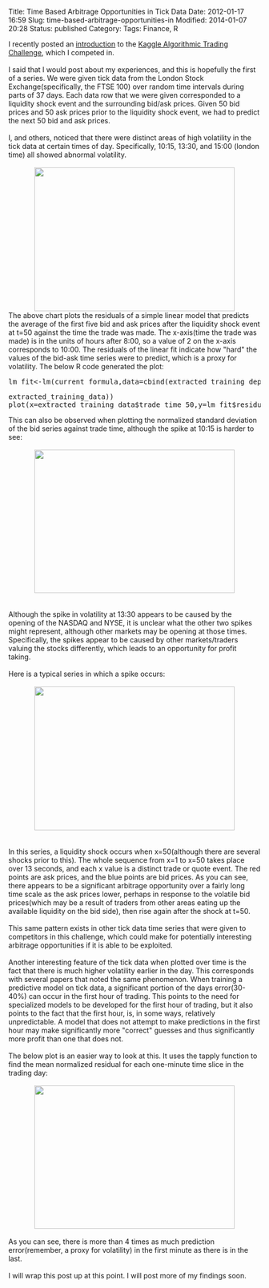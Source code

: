 Title: Time Based Arbitrage Opportunities in Tick Data
Date: 2012-01-17 16:59
Slug: time-based-arbitrage-opportunities-in
Modified: 2014-01-07 20:28
Status: published
Category: 
Tags: Finance, R


<div class='post'>
I recently posted an <a href="http://viksalgorithms.blogspot.com/2012/01/introduction-to-kaggle-algorithmic.html">introduction</a> to the <a href="http://www.kaggle.com/c/AlgorithmicTradingChallenge">Kaggle Algorithmic Trading Challenge</a>, which I competed in.<br /><br />I said that I would post about my experiences, and this is hopefully the first of a series. We were given tick data from the London Stock Exchange(specifically, the FTSE 100) over random time intervals during parts of 37 days. Each data row that we were given corresponded to a liquidity shock event and the surrounding bid/ask prices. Given 50 bid prices and 50 ask prices prior to the liquidity shock event, we had to predict the next 50 bid and ask prices.<br /><br />I, and others, noticed that there were distinct areas of high volatility in the tick data at certain times of day. Specifically, 10:15, 13:30, and 15:00 (london time) all showed abnormal volatility.<br /><br /><div class="separator" style="clear: both; text-align: center;"><a href="https://vik-affirm-assets.s3-us-west-1.amazonaws.com/trade_time_vs_residuals.png" imageanchor="1" style="margin-left: 1em; margin-right: 1em;"><img border="0" height="287" src="https://vik-affirm-assets.s3-us-west-1.amazonaws.com/trade_time_vs_residuals.png" width="400" /></a></div>The above chart plots the residuals of a simple linear model that predicts the average of the first five bid and ask prices after the liquidity shock event at t=50 against the time the trade was made. The x-axis(time the trade was made) is in the units of hours after 8:00, so a value of 2 on the x-axis corresponds to 10:00. The residuals of the linear fit indicate how "hard" the values of the bid-ask time series were to predict, which is a proxy for volatility. The below R code generated the plot: <br /><pre>lm_fit<-lm(current_formula,data=cbind(extracted_training_dependent_variable,</pre><pre>extracted_training_data))<br />plot(x=extracted_training_data$trade_time_50,y=lm_fit$residuals)<br /></pre>This can also be observed when plotting the normalized standard deviation of the bid series against trade time, although the spike at 10:15 is harder to see:<br /><br /><div class="separator" style="clear: both; text-align: center;"><a href="https://vik-affirm-assets.s3-us-west-1.amazonaws.com/sd_vs_trade_time.png" imageanchor="1" style="margin-left: 1em; margin-right: 1em;"><img border="0" height="286" src="https://vik-affirm-assets.s3-us-west-1.amazonaws.com/sd_vs_trade_time.png" width="400" /></a></div><br /><br />Although the spike in volatility at 13:30 appears to be caused by the opening of the NASDAQ and NYSE, it is unclear what the other two spikes might represent, although other markets may be opening at those times. Specifically, the spikes appear to be caused by other markets/traders valuing the stocks differently, which leads to an opportunity for profit taking.<br /><br />Here is a typical series in which a spike occurs:<br /><br /><div class="separator" style="clear: both; text-align: center;"><a href="https://vik-affirm-assets.s3-us-west-1.amazonaws.com/example_time_series.png" imageanchor="1" style="margin-left: 1em; margin-right: 1em;"><img border="0" height="287" src="https://vik-affirm-assets.s3-us-west-1.amazonaws.com/example_time_series.png" width="400" /></a></div><br /><br />In this series, a liquidity shock occurs when x=50(although there are several shocks prior to this). The whole sequence from x=1 to x=50 takes place over 13 seconds, and each x value is a distinct trade or quote event. The red points are ask prices, and the blue points are bid prices. As you can see, there appears to be a significant arbitrage opportunity over a fairly long time scale as the ask prices lower, perhaps in response to the volatile bid prices(which may be a result of traders from other areas eating up the available liquidity on the bid side), then rise again after the shock at t=50. <br /><br />This same pattern exists in other tick data time series that were given to competitors in this challenge, which could make for potentially interesting arbitrage opportunities if it is able to be exploited.<br /><br />Another interesting feature of the tick data when plotted over time is the fact that there is much higher volatility earlier in the day.  This corresponds with several papers that noted the same phenomenon.  When training a predictive model on tick data, a significant portion of the days error(30-40%) can occur in the first hour of trading.  This points to the need for specialized models to be developed for the first hour of trading, but it also points to the fact that the first hour, is, in some ways, relatively unpredictable.  A model that does not attempt to make predictions in the first hour may make significantly more "correct" guesses and thus significantly more profit than one that does not.<br /><br />The below plot is an easier way to look at this.  It uses the tapply function to find the mean normalized residual for each one-minute time slice in the trading day:<br /><br /><div class="separator" style="clear: both; text-align: center;"><a href="https://vik-affirm-assets.s3-us-west-1.amazonaws.com/tapply_error_plot.png" imageanchor="1" style="margin-left: 1em; margin-right: 1em;"><img border="0" height="286" src="https://vik-affirm-assets.s3-us-west-1.amazonaws.com/tapply_error_plot.png" width="400" /></a></div><br />As you can see, there is more than 4 times as much prediction error(remember, a proxy for volatility) in the first minute as there is in the last.<br /><br />I will wrap this post up at this point.  I will post more of my findings soon.<br /><br /><br /></div>